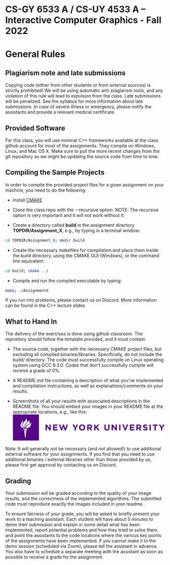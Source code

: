 # CS-GY 6533 A / CS-UY 4533 A – Interactive Computer Graphics - Fall 2022

# General Rules

## Plagiarism note and late submissions

Copying code (either from other students or from external sources) is strictly prohibited! We will be using automatic anti-plagiarism tools, and any violation of this rule will lead to expulsion from the class. Late submissions will be penalized. See the syllabus for more information about late submissions. In case of severe illness or emergency, please notify the assistants and provide a relevant medical certificate.

## Provided Software

For this class, you will use minimal C++ frameworks available at the class github account for most of the assignments. They compile on Windows, Linux, and Mac OS X. Make sure to pull the more recent changes from the git repository as we might be updating the source code from time to time.

## Compiling the Sample Projects

In order to compile the provided project files for a given assignment on your machine, you need to do the following:

* Install [CMAKE](https://cmake.org/)

* Clone the class repo with the --recursive option. NOTE: The recursive option is very important and it will not work without it.

* Create a directory called **build** in the assignment directory **TOPDIR/Assignment_X**, e.g., by typing in a terminal window:

```bash
cd TOPDIR/Assignment_X; mkdir build
```

* Create the necessary makefiles for compilation and place them inside the build directory, using the CMAKE GUI (Windows), or the command line equivalent: 

```bash
cd build; cmake ../
```

* Compile and run the compiled executable by typing:

```bash
make; ./AssignmentX
```

If you run into problems, please contact us on Discord. More information can be found in the C++ lecture slides

## What to Hand In

The delivery of the exercises is done using github classroom. The repository should follow the template provided, and it must contain:

* The source code, together with the necessary CMAKE project files, but excluding all compiled binaries/libraries. Specifically, do not include the build/ directory. The code must successfully compile on Linux operating system using GCC 9.3.0. Codes that don't successfully compile will receive a grade of 0%.

* A README.md file containing a description of what you've implemented and compilation instructions, as well as explanations/comments on your results.

*  Screenshots of all your results with associated descriptions in the README file. You should embed your images in your README file at the appropriate locations, e.g., like this: ![NYU logo](NYU_Long_RGB_Color.png) 

Note: It will generally not be necessary (and not allowed!) to use additional external software for your assignments. If you find that you need to use additional binaries / external libraries other than those provided by us, please first get approval by contacting us on Discord.

## Grading

Your submission will be graded according to the quality of your image results, and the correctness of the implemented algorithms. The submitted code must reproduce exactly the images included in your readme. 

To ensure fairness of your grade, you will be asked to briefly present your work to a teaching assistant. Each student will have about 5 minutes to demo their submission and explain in some detail what has been implemented, report potential problems and how they tried to solve them, and point the assistants to the code locations where the various key points of the assignments have been implemented. If you cannot make it to the demo session (scheduled via Zoom), please tell the assistant in advance. You also have to schedule a separate meeting with the assistant as soon as possible to receive a grade for the assignment.
